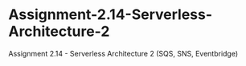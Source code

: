 # Assignment-2.14-Serverless-Architecture-2
Assignment 2.14 - Serverless Architecture 2 (SQS, SNS, Eventbridge)
